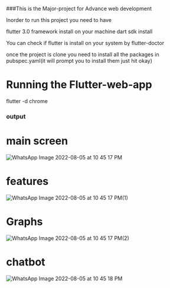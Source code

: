 ###This is the Major-project for Advance web development

Inorder to run this project you need to have

flutter 3.0 framework install on your machine
dart sdk install

You can check if flutter is install on your system by flutter-doctor

once the project is clone you need to install all the packages in pubspec.yaml(it will prompt you to install them just hit okay)

# Running the Flutter-web-app

flutter -d chrome

### output
# main screen
![WhatsApp Image 2022-08-05 at 10 45 17 PM](https://user-images.githubusercontent.com/42214175/183236832-e0b3940b-c0f8-46bf-b385-c1e3aac488dc.jpeg)
# features
![WhatsApp Image 2022-08-05 at 10 45 17 PM(1)](https://user-images.githubusercontent.com/42214175/183236835-0b90bb14-7abc-4a0a-8cf3-588a0058e56b.jpeg)
# Graphs
![WhatsApp Image 2022-08-05 at 10 45 17 PM(2)](https://user-images.githubusercontent.com/42214175/183236836-d44aa25e-1948-4cec-ae97-d3e5bc7ecacc.jpeg)
# chatbot
![WhatsApp Image 2022-08-05 at 10 45 18 PM](https://user-images.githubusercontent.com/42214175/183236844-39831e19-ba53-4f6b-b204-f95b4a2fac77.jpeg)
